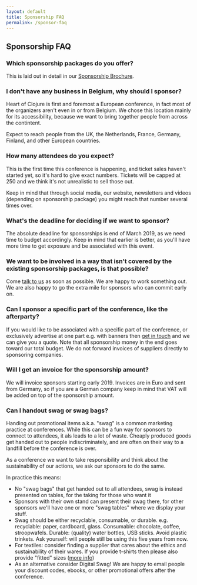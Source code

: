 ```yaml
---
layout: default
title: Sponsorship FAQ
permalink: /sponsor-faq
---
```


## Sponsorship FAQ

### Which sponsorship packages do you offer?

This is laid out in detail in our [Sponsorship Brochure](/Sponsor_Heart_of_Clojure.pdf).

### I don't have any business in Belgium, why should I sponsor?

Heart of Clojure is first and foremost a European conference, in fact most of the organizers aren't even in or from Belgium. We chose this location mainly for its accessibility, because we want to bring together people from across the contintent.

Expect to reach people from the UK, the Netherlands, France, Germany, Finland, and other European countries.

### How many attendees do you expect?

This is the first time this conference is happening, and ticket sales haven't started yet, so it's hard to give exact numbers. Tickets will be capped at 250 and we think it's not unrealistic to sell those out.

Keep in mind that through social media, our website, newsletters and videos (depending on sponsorship package) you might reach that number several times over.

### What's the deadline for deciding if we want to sponsor?

The absolute deadline for sponsorships is end of March 2019, as we need time to budget accordingly. Keep in mind that earlier is better, as you'll have more time to get exposure and be associated with this event.

### We want to be involved in a way that isn't covered by the existing sponsorship packages, is that possible?

Come [talk to us](mailto:sponsors@heartofclojure.eu) as soon as possible. We are happy to work something out. We are also happy to go the extra mile for sponsors who can commit early on.

### Can I sponsor a specific part of the conference, like the afterparty?

If you would like to be associated with a specific part of the conference, or exclusively advertise at one part e.g. with banners then [get in touch](mailto:sponsors@heartofclojure.eu) and we can give you a quote. Note that all sponsorship money in the end goes toward our total budget. We do not forward invoices of suppliers directly to sponsoring companies.

### Will I get an invoice for the sponsorship amount?

We will invoice sponsors starting early 2019. Invoices are in Euro and sent from Germany, so if you are a German company keep in mind that VAT will be added on top of the sponsorship amount.

### Can I handout swag or swag bags?

Handing out promotional items a.k.a. "swag" is a common marketing practice at
conferences. While this can be a fun way for sponsors to connect to attendees,
it als leads to a lot of waste. Cheaply produced goods get handed out to people
indiscriminately, and are often on their way to a landfill before the conference
is over.

As a conference we want to take responsibility and think about the
sustainability of our actions, we ask our sponsors to do the same.

In practice this means:

- No "swag bags" that get handed out to all attendees, swag is instead presented
  on tables, for the taking for those who want it
- Sponsors with their own stand can present their swag there, for other sponsors
  we'll have one or more "swag tables" where we display your stuff.
- Swag should be either recyclable, consumable, or durable. e.g. recyclable:
  paper, cardboard, glass. Consumable: chocolate, coffee, stroopwafels. Durable:
  (quality) water bottles, USB sticks. Avoid plastic trinkets. Ask yourself:
  will people still be using this five years from now.
- For textiles: consider finding a supplier that cares about the ethics and
  sustainability of their wares. If you provide t-shirts then please also
  provide "fitted" sizes ([more info](http://geekfeminism.wikia.com/wiki/T-shirts))
- As an alternative consider Digital Swag! We are happy to email people your
  discount codes, ebooks, or other promotional offers after the conference.
